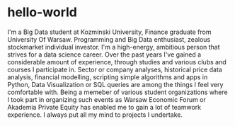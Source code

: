 # hello-world
I'm a Big Data student at Kozminski University, Finance graduate from University Of Warsaw. Programming and Big Data enthusiast, zealous stockmarket individual investor. I'm a high-energy, ambitious person that strives for a data science career.
Over the past years I've gained a considerable amount of experience, through studies and various clubs and courses I participate in. Sector or company analyses, historical price data analysis, financial modelling, scripting simple algorithms and apps in Python, Data Visualization or SQL queries are among the things I feel very comfortable with. Being a memeber of various student organizations where I took part in organizing such events as Warsaw Economic Forum or Akademia Private Equity has enabled me to gain a lot of teamwork experience.
I always put all my mind to projects I undertake.
